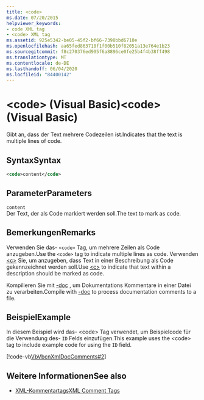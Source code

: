```yaml
---
title: <code>
ms.date: 07/20/2015
helpviewer_keywords:
- code XML tag
- <code> XML tag
ms.assetid: 925e5342-be05-45f2-bf66-7398bbd6710e
ms.openlocfilehash: aa65fed863718f1f00b510f82051a13e764e1b23
ms.sourcegitcommit: f8c270376ed905f6a8896ce0fe25b4f4b38ff498
ms.translationtype: MT
ms.contentlocale: de-DE
ms.lasthandoff: 06/04/2020
ms.locfileid: "84400142"
---
```

# <a name="code-visual-basic"></a><span data-ttu-id="9cab1-101">\<code> (Visual Basic)</span><span class="sxs-lookup"><span data-stu-id="9cab1-101">\<code> (Visual Basic)</span></span>
<span data-ttu-id="9cab1-102">Gibt an, dass der Text mehrere Codezeilen ist.</span><span class="sxs-lookup"><span data-stu-id="9cab1-102">Indicates that the text is multiple lines of code.</span></span>  
  
## <a name="syntax"></a><span data-ttu-id="9cab1-103">Syntax</span><span class="sxs-lookup"><span data-stu-id="9cab1-103">Syntax</span></span>  
  
```xml  
<code>content</code>  
```  
  
## <a name="parameters"></a><span data-ttu-id="9cab1-104">Parameter</span><span class="sxs-lookup"><span data-stu-id="9cab1-104">Parameters</span></span>  
 `content`  
 <span data-ttu-id="9cab1-105">Der Text, der als Code markiert werden soll.</span><span class="sxs-lookup"><span data-stu-id="9cab1-105">The text to mark as code.</span></span>  
  
## <a name="remarks"></a><span data-ttu-id="9cab1-106">Bemerkungen</span><span class="sxs-lookup"><span data-stu-id="9cab1-106">Remarks</span></span>  
 <span data-ttu-id="9cab1-107">Verwenden Sie das- `<code>` Tag, um mehrere Zeilen als Code anzugeben.</span><span class="sxs-lookup"><span data-stu-id="9cab1-107">Use the `<code>` tag to indicate multiple lines as code.</span></span> <span data-ttu-id="9cab1-108">Verwenden [\<c>](c.md) Sie, um anzugeben, dass Text in einer Beschreibung als Code gekennzeichnet werden soll.</span><span class="sxs-lookup"><span data-stu-id="9cab1-108">Use [\<c>](c.md) to indicate that text within a description should be marked as code.</span></span>  
  
 <span data-ttu-id="9cab1-109">Kompilieren Sie mit [-doc](../../reference/command-line-compiler/doc.md) , um Dokumentations Kommentare in einer Datei zu verarbeiten.</span><span class="sxs-lookup"><span data-stu-id="9cab1-109">Compile with [-doc](../../reference/command-line-compiler/doc.md) to process documentation comments to a file.</span></span>  
  
## <a name="example"></a><span data-ttu-id="9cab1-110">Beispiel</span><span class="sxs-lookup"><span data-stu-id="9cab1-110">Example</span></span>  
 <span data-ttu-id="9cab1-111">In diesem Beispiel wird das- \<code> Tag verwendet, um Beispielcode für die Verwendung des- `ID` Felds einzufügen.</span><span class="sxs-lookup"><span data-stu-id="9cab1-111">This example uses the \<code> tag to include example code for using the `ID` field.</span></span>  
  
 [!code-vb[VbVbcnXmlDocComments#2](~/samples/snippets/visualbasic/VS_Snippets_VBCSharp/VbVbcnXmlDocComments/VB/Class1.vb#2)]  
  
## <a name="see-also"></a><span data-ttu-id="9cab1-112">Weitere Informationen</span><span class="sxs-lookup"><span data-stu-id="9cab1-112">See also</span></span>

- [<span data-ttu-id="9cab1-113">XML-Kommentartags</span><span class="sxs-lookup"><span data-stu-id="9cab1-113">XML Comment Tags</span></span>](index.md)
